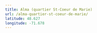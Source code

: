 ```yaml
---
title: Alma (quartier St-Coeur de Marie)
url: /alma-quartier-st-coeur-de-marie/
latitude: 48.627
longitude: -71.678
---
```

